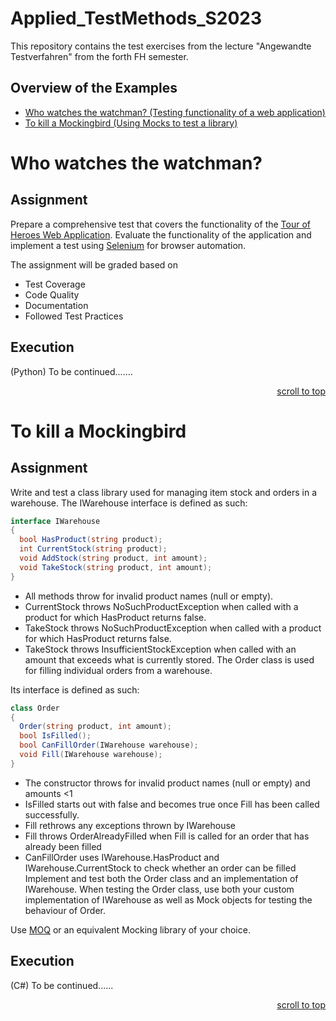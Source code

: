 # Applied_TestMethods_S2023
This repository contains the test exercises from the lecture "Angewandte Testverfahren" from the forth FH semester.

## Overview of the Examples
- [Who watches the watchman? (Testing functionality of a web application)](#who-watches-the-watchman)
- [To kill a Mockingbird (Using Mocks to test a library)](#to-kill-a-mockingbird)

# Who watches the watchman?
## Assignment
Prepare a comprehensive test that covers the functionality of the <a href="https://files.perry.fyi/hero/" target="_blank">Tour of Heroes Web Application</a>.
Evaluate the functionality of the application and implement a test using <a href="https://www.selenium.dev/" target="_blank">Selenium</a> for browser automation.

The assignment will be graded based on
- Test Coverage
- Code Quality
- Documentation
- Followed Test Practices

## Execution
(Python) To be continued.......

<div style="text-align: right"><a href="#applied_testmethods_s2023">scroll to top</a></div>

# To kill a Mockingbird
## Assignment
Write and test a class library used for managing item stock and orders in a warehouse.
The IWarehouse interface is defined as such:

```cs
interface IWarehouse
{
  bool HasProduct(string product);
  int CurrentStock(string product);
  void AddStock(string product, int amount);
  void TakeStock(string product, int amount);
}
```
- All methods throw for invalid product names (null or empty).
- CurrentStock throws NoSuchProductException when called with a product for which HasProduct returns false.
- TakeStock throws NoSuchProductException when called with a product for which HasProduct returns false.
- TakeStock throws InsufficientStockException when called with an amount that exceeds what is currently stored.
The Order class is used for filling individual orders from a warehouse.

Its interface is defined as such:
```cs
class Order
{
  Order(string product, int amount);
  bool IsFilled();
  bool CanFillOrder(IWarehouse warehouse);
  void Fill(IWarehouse warehouse);
}
```

- The constructor throws for invalid product names (null or empty) and amounts <1
- IsFilled starts out with false and becomes true once Fill has been called successfully.
- Fill rethrows any exceptions thrown by IWarehouse
- Fill throws OrderAlreadyFilled when Fill is called for an order that has already been filled
- CanFillOrder uses IWarehouse.HasProduct and IWarehouse.CurrentStock to check whether an order can be filled
Implement and test both the Order class and an implementation of IWarehouse.
When testing the Order class, use both your custom implementation of IWarehouse as well as Mock objects for testing the behaviour of Order.

Use <a href="https://github.com/moq/moq4" target="_blank">MOQ</a> or an equivalent Mocking library of your choice.

## Execution
(C#) To be continued......

<div style="text-align: right"><a href="#applied_testmethods_s2023">scroll to top</a></div>